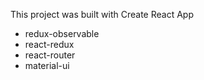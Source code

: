 This project was built with Create React App

- redux-observable
- react-redux
- react-router
- material-ui
